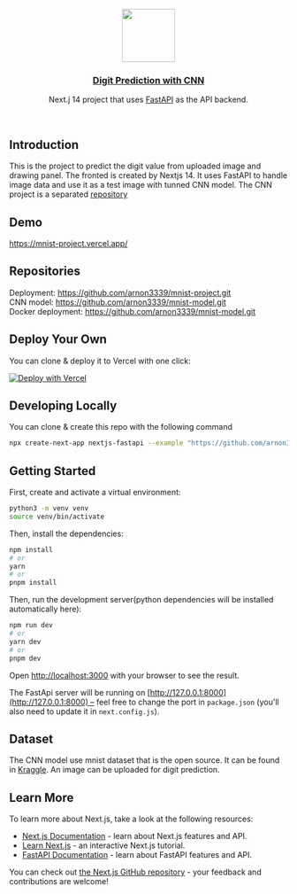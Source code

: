<p align="center">
  <a href="https://nextjs-fastapi-starter.vercel.app/">
    <img src="https://assets.vercel.com/image/upload/v1588805858/repositories/vercel/logo.png" height="96">
    <h3 align="center">Digit Prediction with CNN</h3>
  </a>
</p>

<p align="center">Next.j 14 project that uses <a href="https://fastapi.tiangolo.com/">FastAPI</a> as the API backend.</p>

<br/>

## Introduction

This is the project to predict the digit value from uploaded image and drawing panel. The fronted is created by Nextjs 14. It uses FastAPI to handle image data and use it as a test image with tunned CNN model. The CNN project is a separated [repository](https://github.com/arnon3339/mnist-model.git)

## Demo

https://mnist-project.vercel.app/

## Repositories

Deployment: https://github.com/arnon3339/mnist-project.git  
CNN model: https://github.com/arnon3339/mnist-model.git  
Docker deployment: https://github.com/arnon3339/mnist-model.git

## Deploy Your Own

You can clone & deploy it to Vercel with one click:

[![Deploy with Vercel](https://vercel.com/button)](https://vercel.com/new/clone?repository-url=https%3A%2F%2Fgithub.com%2Fdigitros%2Fnextjs-fastapi%2Ftree%2Fmain)

## Developing Locally

You can clone & create this repo with the following command

```bash
npx create-next-app nextjs-fastapi --example "https://github.com/arnon3339/mnist-project.git"
```

## Getting Started

First, create and activate a virtual environment:

```bash
python3 -m venv venv
source venv/bin/activate
```

Then, install the dependencies:

```bash
npm install
# or
yarn
# or
pnpm install
```

Then, run the development server(python dependencies will be installed automatically here):

```bash
npm run dev
# or
yarn dev
# or
pnpm dev
```

Open [http://localhost:3000](http://localhost:3000) with your browser to see the result.

The FastApi server will be running on [http://127.0.0.1:8000](http://127.0.0.1:8000) – feel free to change the port in `package.json` (you'll also need to update it in `next.config.js`).

## Dataset

The CNN model use mnist dataset that is the open source. It can be found in [Kraggle](https://www.kaggle.com). An image can be uploaded for digit prediction.

## Learn More

To learn more about Next.js, take a look at the following resources:

- [Next.js Documentation](https://nextjs.org/docs) - learn about Next.js features and API.
- [Learn Next.js](https://nextjs.org/learn) - an interactive Next.js tutorial.
- [FastAPI Documentation](https://fastapi.tiangolo.com/) - learn about FastAPI features and API.

You can check out [the Next.js GitHub repository](https://github.com/vercel/next.js/) - your feedback and contributions are welcome!
